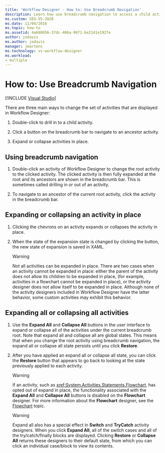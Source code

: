 ```yaml
---
title: 'Workflow Designer - How to: Use Breadcrumb Navigation'
description: Learn how use breadcrumb navigation to access a child activity, navigate to an ancestor activity, or expand or collapse activites in place.
ms.custom: SEO-VS-2020
ms.date: 11/04/2016
ms.topic: how-to
ms.assetid: 4a688056-37dc-406a-9071-be2141e192fe
author: jodavis
ms.author: jodavis
manager: jmartens
ms.technology: vs-workflow-designer
ms.workload:
- multiple
---
```

# How to: Use Breadcrumb Navigation

 [!INCLUDE [Visual Studio](~/includes/applies-to-version/vs-windows-only.md)]

There are three main ways to change the set of activities that are displayed in Workflow Designer:

1. Double-click to drill in to a child activity.

2. Click a button on the breadcrumb bar to navigate to an ancestor activity.

3. Expand or collapse activities in place.

## Using breadcrumb navigation

1. Double-click an activity of Workflow Designer to change the root activity to the clicked activity. The clicked activity is then fully expanded at the root and its ancestors are shown in the breadcrumb bar. This is sometimes called drilling in or out of an activity.

2. To navigate to an ancestor of the current root activity, click the activity in the breadcrumb bar.

## Expanding or collapsing an activity in place

1. Clicking the chevrons on an activity expands or collapses the activity in place.

2. When the state of the expansion state is changed by clicking the button, the new state of expansion is saved in XAML.

    > [!WARNING]
    > Not all activities can be expanded in place. There are two cases when an activity cannot be expanded in place: either the parent of the activity does not allow its children to be expanded in place, (for example, activities in a flowchart cannot be expanded in place), or the activity designer does not allow itself to be expanded in place. Although none of the activity designers included in Workflow Designer have the latter behavior, some custom activities may exhibit this behavior.

## Expanding all or collapsing all activities

1. Use the **Expand All** and **Collapse All** buttons in the user interface to expand or collapse all of the activities under the current breadcrumb root. Note that expand all and collapse all are global states. This means that when you change the root activity using breadcrumb navigation, the expand all or collapse all state persists until you click **Restore**.

2. After you have applied an expand all or collapse all state, you can click the **Restore** button that appears to go back to looking at the state previously applied to each activity.

    > [!WARNING]
    > If an activity, such as <xref:System.Activities.Statements.Flowchart>, has opted out of expand in place, the functionality associated with the **Expand All** and **Collapse All** buttons is disabled on the **Flowchart** designer. For more information about the **Flowchart** designer, see the [Flowchart](../workflow-designer/flowchart-activity-designer.md) topic.

    > [!WARNING]
    > Expand all also has a special effect in **Switch** and **TryCatch** activity designers. When you click **Expand All**, all of the switch cases and all of the try/catch/finally blocks are displayed. Clicking **Restore** or **Collapse All** returns these designers to their default state, from which you can click an individual case/block to view its contents.
